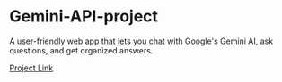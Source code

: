 # Gemini-API-project

A user-friendly web app that lets you chat with Google's Gemini AI, ask questions, and get organized answers.

[Project Link](https://hksharma2004.github.io/Gemini-API-project/)
